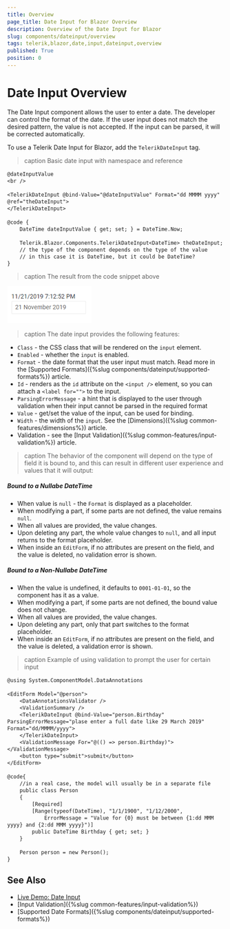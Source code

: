 ```yaml
---
title: Overview
page_title: Date Input for Blazor Overview
description: Overview of the Date Input for Blazor
slug: components/dateinput/overview
tags: telerik,blazor,date,input,dateinput,overview
published: True
position: 0
---
```


# Date Input Overview

The Date Input component allows the user to enter a date. The developer can control the format of the date. If the user input does not match the desired pattern, the value is not accepted. If the input can be parsed, it will be corrected automatically.

To use a Telerik Date Input for Blazor, add the `TelerikDateInput` tag.

>caption Basic date input with namespace and reference

````CSHTML
@dateInputValue
<br />

<TelerikDateInput @bind-Value="@dateInputValue" Format="dd MMMM yyyy" @ref="theDateInput">
</TelerikDateInput>

@code {
    DateTime dateInputValue { get; set; } = DateTime.Now;

    Telerik.Blazor.Components.TelerikDateInput<DateTime> theDateInput;
    // the type of the component depends on the type of the value
    // in this case it is DateTime, but it could be DateTime?
}
````

>caption The result from the code snippet above

![](images/date-input-first-look.png)

>caption The date input provides the following features:

* `Class` - the CSS class that will be rendered on the `input` element.
* `Enabled` - whether the `input` is enabled.
* `Format` - the date format that the user input must match. Read more in the [Supported Formats]({%slug components/dateinput/supported-formats%}) article.
* `Id` - renders as the `id` attribute on the `<input />` element, so you can attach a `<label for="">` to the input.
* `ParsingErrorMessage` - a hint that is displayed to the user through validation when their input cannot be parsed in the required format
* `Value` - get/set the value of the input, can be used for binding.
* `Width` - the width of the `input`. See the [Dimensions]({%slug common-features/dimensions%}) article.
* Validation - see the [Input Validation]({%slug common-features/input-validation%}) article.

>caption The behavior of the component will depend on the type of field it is bound to, and this can result in different user experience and values that it will output:

##### Bound to a Nullabe DateTime

* When value is `null` - the `Format` is displayed as a placeholder.
* When modifying a part, if some parts are not defined, the value remains `null`.
* When all values are provided, the value changes.
* Upon deleting any part, the whole value changes to `null`, and all input returns to the format placeholder.
* When inside an `EditForm`, if no attributes are present on the field, and the value is deleted, no validation error is shown.



##### Bound to a Non-Nullabe DateTime

* When the value is undefined, it defaults to `0001-01-01`, so the component has it as a value.
* When modifying a part, if some parts are not defined, the bound value does not change.
* When all values are provided, the value changes.
* Upon deleting any part, only that part switches to the format placeholder.
* When inside an `EditForm`, if no attributes are present on the field, and the value is deleted, a validation error is shown.





>caption Example of using validation to prompt the user for certain input

````CSHTML
@using System.ComponentModel.DataAnnotations

<EditForm Model="@person">
    <DataAnnotationsValidator />
    <ValidationSummary />
    <TelerikDateInput @bind-Value="person.Birthday" ParsingErrorMessage="plase enter a full date like 29 March 2019" Format="dd/MMMM/yyyy">
    </TelerikDateInput>
    <ValidationMessage For="@(() => person.Birthday)"></ValidationMessage>
    <button type="submit">submit</button>
</EditForm>

@code{
    //in a real case, the model will usually be in a separate file
    public class Person
    {
        [Required]
        [Range(typeof(DateTime), "1/1/1900", "1/12/2000",
            ErrorMessage = "Value for {0} must be between {1:dd MMM yyyy} and {2:dd MMM yyyy}")]
        public DateTime Birthday { get; set; }
    }

    Person person = new Person();
}
````

## See Also

  * [Live Demo: Date Input](https://demos.telerik.com/blazor-ui/dateinput/index)
  * [Input Validation]({%slug common-features/input-validation%})
  * [Supported Date Formats]({%slug components/dateinput/supported-formats%})
